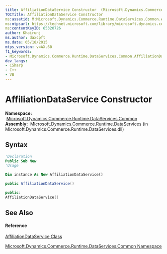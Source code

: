 ```yaml
---
title: AffiliationDataService Constructor  (Microsoft.Dynamics.Commerce.Runtime.DataServices.Common)
TOCTitle: AffiliationDataService Constructor
ms:assetid: M:Microsoft.Dynamics.Commerce.Runtime.DataServices.Common.AffiliationDataService.#ctor
ms:mtpsurl: https://technet.microsoft.com/library/microsoft.dynamics.commerce.runtime.dataservices.common.affiliationdataservice.affiliationdataservice(v=AX.60)
ms:contentKeyID: 65320726
author: Khairunj
ms.author: daxcpft
ms.date: 05/18/2015
mtps_version: v=AX.60
f1_keywords:
- Microsoft.Dynamics.Commerce.Runtime.DataServices.Common.AffiliationDataService.#ctor
dev_langs:
- CSharp
- C++
- VB
---
```


# AffiliationDataService Constructor

**Namespace:**  [Microsoft.Dynamics.Commerce.Runtime.DataServices.Common](microsoft-dynamics-commerce-runtime-dataservices-common-namespace.md)  
**Assembly:**  Microsoft.Dynamics.Commerce.Runtime.DataServices (in Microsoft.Dynamics.Commerce.Runtime.DataServices.dll)

## Syntax

``` vb
'Declaration
Public Sub New
'Usage

Dim instance As New AffiliationDataService()
```

``` csharp
public AffiliationDataService()
```

``` c++
public:
AffiliationDataService()
```

## See Also

#### Reference

[AffiliationDataService Class](affiliationdataservice-class-microsoft-dynamics-commerce-runtime-dataservices-common.md)

[Microsoft.Dynamics.Commerce.Runtime.DataServices.Common Namespace](microsoft-dynamics-commerce-runtime-dataservices-common-namespace.md)

